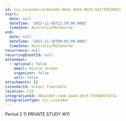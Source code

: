 ```yaml
---
id: ics_calender/ec9a2ab5-6b42-4669-8633-441ff8530021
start:
  date: null
  dateTime: '2023-11-09T22:50:00.000Z'
  timeZone: Australia/Melbourne
end:
  date: null
  dateTime: '2023-11-10T00:05:00.000Z'
  timeZone: Australia/Melbourne
recurrence: null
recurringEventId: null
attendees:
  - optional: false
    email: Nicole Jordan
    organizer: false
    self: false
attachments: []
calendarId: School Timetable
location: LCD
integrationId: d6aa3dbf-c4e0-4a4d-a9c9-75f6905f471a
integrationType: ics_calendar
---
```

Period 2
11 PRIVATE STUDY W11